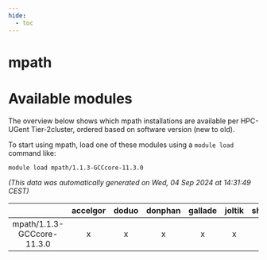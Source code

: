 ```yaml
---
hide:
  - toc
---
```


mpath
=====

# Available modules


The overview below shows which mpath installations are available per HPC-UGent Tier-2cluster, ordered based on software version (new to old).

To start using mpath, load one of these modules using a `module load` command like:

```shell
module load mpath/1.1.3-GCCcore-11.3.0
```

*(This data was automatically generated on Wed, 04 Sep 2024 at 14:31:49 CEST)*  

| |accelgor|doduo|donphan|gallade|joltik|shinx|skitty|
| :---: | :---: | :---: | :---: | :---: | :---: | :---: | :---: |
|mpath/1.1.3-GCCcore-11.3.0|x|x|x|x|x|-|x|
